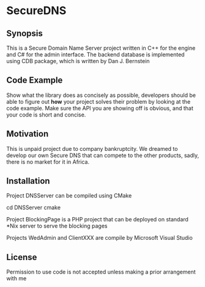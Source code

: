 # SecureDNS

## Synopsis

This is a Secure Domain Name Server project written in C++ for the engine and C# for the admin interface. The backend database is implemented using CDB package, which is written by Dan J. Bernstein 

## Code Example

Show what the library does as concisely as possible, developers should be able to figure out **how** your project solves their problem by looking at the code example. Make sure the API you are showing off is obvious, and that your code is short and concise.

## Motivation

This is unpaid project due to company bankruptcity. We dreamed to develop our own Secure DNS that can compete to the other products, sadly, there is no market for it in Africa.

## Installation

Project DNSServer can be compiled using CMake

cd DNSServer
cmake

Project BlockingPage is a PHP project that can be deployed on standard *Nix server to serve the blocking pages

Projects WedAdmin and ClientXXX are compile by Microsoft Visual Studio

## License

Permission to use code is not accepted unless making a prior arrangement with me
